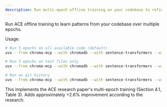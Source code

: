 ```yaml
---
description: Run multi-epoch offline training on your codebase to refine patterns
---
```


Run ACE offline training to learn patterns from your codebase over multiple epochs.

Usage:
```bash
# Run 5 epochs on all available code (default)
uvx --from chroma-mcp --with chromadb --with sentence-transformers --with scikit-learn python3 ${CLAUDE_PLUGIN_ROOT}/scripts/offline-training.py

# Run 3 epochs on test files only
uvx --from chroma-mcp --with chromadb --with sentence-transformers --with scikit-learn python3 ${CLAUDE_PLUGIN_ROOT}/scripts/offline-training.py --epochs 3 --source test-files

# Run on git history
uvx --from chroma-mcp --with chromadb --with sentence-transformers --with scikit-learn python3 ${CLAUDE_PLUGIN_ROOT}/scripts/offline-training.py --source git-history
```

This implements the ACE research paper's multi-epoch training (Section 4.1, Table 3).
Adds approximately +2.6% improvement according to the research.
